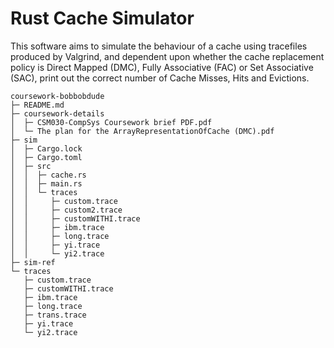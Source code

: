 # Rust Cache Simulator

This software aims to simulate the behaviour of a cache using tracefiles produced by Valgrind, and dependent upon whether the cache replacement policy is Direct Mapped (DMC), Fully Associative (FAC) or Set Associative (SAC), print out the correct number of Cache Misses, Hits and Evictions.

```
coursework-bobbobdude
├─ README.md
├─ coursework-details
│  ├─ CSM030-CompSys Coursework brief PDF.pdf
│  └─ The plan for the ArrayRepresentationOfCache (DMC).pdf
├─ sim
│  ├─ Cargo.lock
│  ├─ Cargo.toml
│  ├─ src
│  │  ├─ cache.rs
│  │  ├─ main.rs
│  │  └─ traces
│  │     ├─ custom.trace
│  │     ├─ custom2.trace
│  │     ├─ customWITHI.trace
│  │     ├─ ibm.trace
│  │     ├─ long.trace
│  │     ├─ yi.trace
│  │     └─ yi2.trace
├─ sim-ref
└─ traces
   ├─ custom.trace
   ├─ customWITHI.trace
   ├─ ibm.trace
   ├─ long.trace
   ├─ trans.trace
   ├─ yi.trace
   └─ yi2.trace

```
